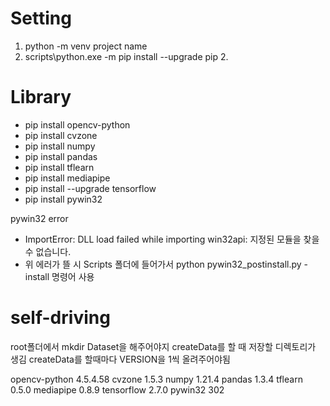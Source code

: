 # Setting

1. python -m venv project name
2. scripts\python.exe -m pip install --upgrade pip 2.

# Library

- pip install opencv-python
- pip install cvzone
- pip install numpy
- pip install pandas
- pip install tflearn
- pip install mediapipe
- pip install --upgrade tensorflow
- pip install pywin32

pywin32 error

- ImportError: DLL load failed while importing win32api: 지정된 모듈을 찾을 수 없습니다.
- 위 에러가 뜰 시 Scripts 폴더에 들어가서 python pywin32_postinstall.py -install 명령어 사용

# self-driving

root폴더에서 mkdir Dataset을 해주어야지 createData를 할 때 저장할 디렉토리가 생김
createData를 할때마다 VERSION을 1씩 올려주어야됨

opencv-python 4.5.4.58
cvzone 1.5.3
numpy 1.21.4
pandas 1.3.4
tflearn 0.5.0
mediapipe 0.8.9
tensorflow 2.7.0
pywin32 302
